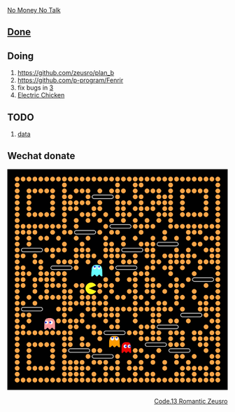 [No Money No Talk](https://www.youtube.com/watch?v=8nR_B6TqRMM&ab_channel=SebastianJohn)

## [Done](done.md)

## Doing

1. https://github.com/zeusro/plan_b
1. https://github.com/p-program/Fenrir
1. fix bugs in [3](https://github.com/zeusro/math/blob/main/n/3.md)
1. [Electric Chicken](doing/ec.md)

## TODO

1. [data](https://github.com/zeusro/data)

## Wechat donate

![image](pay.png)

<div align="right">
  <a href="https://github.com/zeusro/C13">Code.13 Romantic Zeusro</a>
</div>

